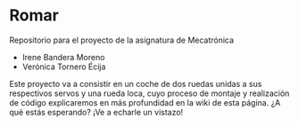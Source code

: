# Romar
Repositorio para el proyecto de la asignatura de Mecatrónica

* Irene Bandera Moreno
* Verónica Tornero Écija

Este proyecto va a consistir en un coche de dos ruedas unidas a sus respectivos servos y una rueda loca, cuyo proceso de montaje y realización de código explicaremos en más profundidad en la wiki de esta página. ¿A qué estás esperando? ¡Ve a echarle un vistazo!
